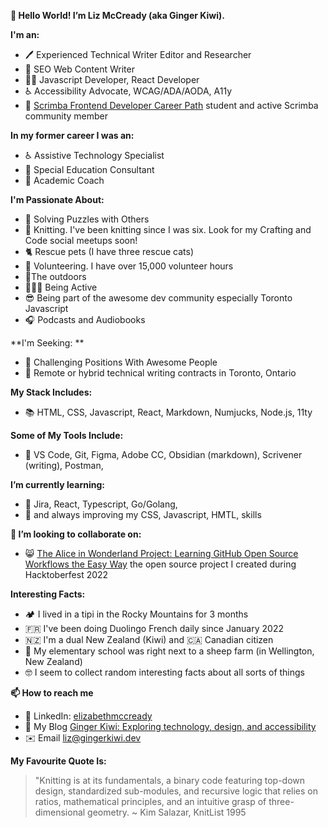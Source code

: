 **👋 Hello World! I’m Liz McCready (aka Ginger Kiwi).**

**I'm an:**
- 🖊️ Experienced Technical Writer Editor and Researcher
- 🔎 SEO Web Content Writer 
- 👩‍💻 Javascript Developer, React Developer 
- ♿ Accessibility Advocate, WCAG/ADA/AODA, A11y
- 🚀 [Scrimba Frontend Developer Career Path](https://scrimba.com/learn/frontend) student and active Scrimba community member

**In my former career I was an:**
- ♿ Assistive Technology Specialist 
- 🏫 Special Education Consultant 
- 🍎 Academic Coach

**I'm Passionate About:**
- 🧩 Solving Puzzles with Others 
- 🧶 Knitting. I've been knitting since I was six. Look for my Crafting and Code social meetups soon!
- 🐈 Rescue pets (I have three rescue cats)
- 🫶 Volunteering. I have over 15,000 volunteer hours
- 🌲The outdoors
- 🏊🏻‍♀️ Being Active
- 😎 Being part of the awesome dev community especially Toronto Javascript
- 🎧 Podcasts and Audiobooks

**I'm Seeking: **
- 🤔 Challenging Positions With Awesome People
- 💼 Remote or hybrid technical writing contracts in Toronto, Ontario

**My Stack Includes:**
- 📚 HTML, CSS, Javascript, React, Markdown, Numjucks, Node.js, 11ty

**Some of My Tools Include:**
- 🧰 VS Code, Git, Figma, Adobe CC, Obsidian (markdown), Scrivener (writing), Postman, 

<!-- - 👀 I’m interested in ... -->
**I’m currently learning:**
- 🌱 Jira, React, Typescript, Go/Golang, 
- 📖 and always improving my CSS, Javascript, HMTL, skills


**💞️ I’m looking to collaborate on:**
- 😸 [The Alice in Wonderland Project: Learning GitHub Open Source Workflows the Easy Way](https://github.com/GingerKiwi/alice-game) the open source project I created during Hacktoberfest 2022

**Interesting Facts:**

- 🏕️ I lived in a tipi in the Rocky Mountains for 3 months
- 🇫🇷 I've been doing Duolingo French daily since January 2022
- 🇳🇿 I'm a dual New Zealand (Kiwi) and 🇨🇦 Canadian citizen
- 🐑 My elementary school was right next to a sheep farm (in Wellington, New Zealand)
- 🤓 I seem to collect random interesting facts about all sorts of things 


**📫 How to reach me**
- 💼 LinkedIn: [elizabethmccready](https://www.linkedin.com/in/elizabethmccready/)
- 📰 My Blog [Ginger Kiwi: Exploring technology, design, and accessibility](https://gingerkiwi.blog)
- ✉️ Email <a href="mailto:liz@gingerkiwi.dev">liz@gingerkiwi.dev</a>

**My Favourite Quote Is:**
>"Knitting is at its fundamentals, a binary code featuring top-down design, standardized sub-modules, and recursive logic that relies on ratios, mathematical principles, and an intuitive grasp of three-dimensional geometry.
> ~ Kim Salazar, KnitList 1995

<!---
GingerKiwi/GingerKiwi is a ✨ special ✨ repository because its `README.md` (this file) appears on your GitHub profile.
You can click the Preview link to take a look at your changes.
--->
